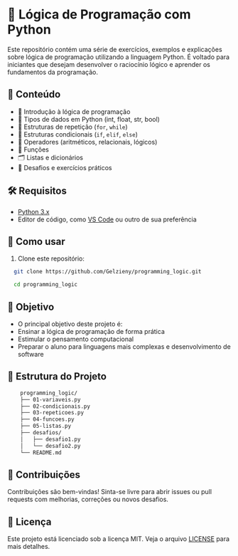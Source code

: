 # 🧠 Lógica de Programação com Python

Este repositório contém uma série de exercícios, exemplos e explicações sobre lógica de programação utilizando a linguagem Python. É voltado para iniciantes que desejam desenvolver o raciocínio lógico e aprender os fundamentos da programação.

## 📘 Conteúdo

- 📌 Introdução à lógica de programação
- 🧮 Tipos de dados em Python (int, float, str, bool)
- 🔁 Estruturas de repetição (`for`, `while`)
- 🔀 Estruturas condicionais (`if`, `elif`, `else`)
- 🧰 Operadores (aritméticos, relacionais, lógicos)
- 🧵 Funções
- 🗂️ Listas e dicionários
- 🧩 Desafios e exercícios práticos

## 🛠 Requisitos

- [Python 3.x](https://www.python.org/downloads/)
- Editor de código, como [VS Code](https://code.visualstudio.com/) ou outro de sua preferência

## 🚀 Como usar

1. Clone este repositório:
  ```bash
    git clone https://github.com/Gelzieny/programming_logic.git

    cd programming_logic

  ```

## 🎯 Objetivo

- O principal objetivo deste projeto é:
- Ensinar a lógica de programação de forma prática
- Estimular o pensamento computacional
- Preparar o aluno para linguagens mais complexas e desenvolvimento de software

## 📁 Estrutura do Projeto

  ```bash
      programming_logic/
      ├── 01-variaveis.py
      ├── 02-condicionais.py
      ├── 03-repeticoes.py
      ├── 04-funcoes.py
      ├── 05-listas.py
      ├── desafios/
      │   ├── desafio1.py
      │   └── desafio2.py
      └── README.md
  ```

## 🤝 Contribuições
Contribuições são bem-vindas! Sinta-se livre para abrir issues ou pull requests com melhorias, correções ou novos desafios.

## 📝 Licença
Este projeto está licenciado sob a licença MIT. Veja o arquivo [LICENSE]() para mais detalhes.